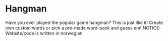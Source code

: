 # Hangman
Have you ever played the popular game hangman? This is just like it! Create own custom words or pick a pre-made word-pack and guess em!
NOTICE: Website/code is written in norwegian
